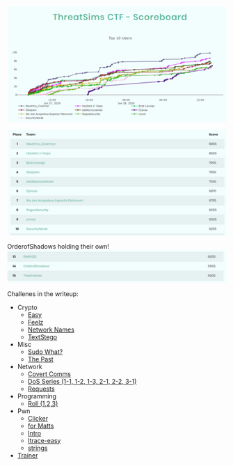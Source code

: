 ![a844bb132274d2b7af190e2eeebf1193.png](_resources/ff2193a0ef9742c8b2985bd267b99abf.png)

![92e0bc14e5710a7c32e9eab23f1cd06a.png](_resources/77846e07b7724becadd71d8aea3ac5d0.png)

OrderofShadows holding their own!
![3f6632915ea1a8696eb736852672f307.png](_resources/97286906be14475f9dce5d17c71ea5d2.png)

Challenes in the writeup:
- Crypto
	- [Easy](Crypto/Easy/)
	- [Feelz](Crypto/Feelz/)
	- [Network Names](Crypto/NetworkNames/)
	- [TextStego](Crypto/TextStego/)
- Misc
	- [Sudo What?](Misc/SudoWhat/)
	- [The Past](Misc/ThePast/)
- Network
	- [Covert Comms](Network/CovertComms/)
	- [DoS Series (1-1, 1-2, 1-3, 2-1, 2-2, 3-1)](Network/DoS_Series/)
	- [Requests](Network/Requests/)
- Programming
	- [Roll (1,2,3)](Programming/Rolls/)
- Pwn
	- [Clicker](Pwn/Clicker/)
	- [for Matts](Pwn/forMatts/)
	- [Intro](Pwn/Intro/)
	- [ltrace-easy](Pwn/ltrace-easy/)
	- [strings](Pwn/Strings/)
- [Trainer](Trainer/)
